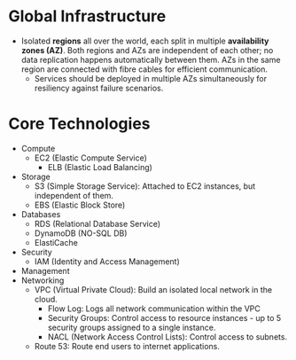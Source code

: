 # Global Infrastructure

- Isolated **regions** all over the world, each split in multiple **availability zones (AZ)**. Both regions and AZs are independent of each other; no data replication happens automatically between them. AZs in the same region are connected with fibre cables for efficient communication.
  - Services should be deployed in multiple AZs simultaneously for resiliency against failure scenarios.

# Core Technologies

- Compute
  - EC2 (Elastic Compute Service)
    - ELB (Elastic Load Balancing)
- Storage
  - S3 (Simple Storage Service): Attached to EC2 instances, but independent of them.
  - EBS (Elastic Block Store)
- Databases
  - RDS (Relational Database Service)
  - DynamoDB (NO-SQL DB)
  - ElastiCache
- Security
  - IAM (Identity and Access Management)
- Management
- Networking
  - VPC (Virtual Private Cloud): Build an isolated local network in the cloud.
    - Flow Log: Logs all network communication within the VPC
    - Security Groups: Control access to resource instances - up to 5 security groups assigned to a single instance.
    - NACL (Network Access Control Lists): Control access to subnets.
  - Route 53: Route end users to internet applications.
